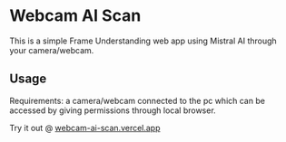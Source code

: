 
# Webcam AI Scan

This is a simple Frame Understanding web app using Mistral AI through your camera/webcam.


## Usage

 Requirements: a camera/webcam connected to the pc which can be accessed by giving permissions through local browser.

 Try it out @ [webcam-ai-scan.vercel.app](webcam-ai-scan.vercel.app) 


